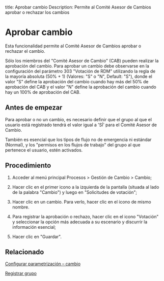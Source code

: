 title: Aprobar cambio
Description: Permite al Comité Asesor de Cambios aprobar o rechazar los cambios
# Aprobar cambio

Esta funcionalidad permite al Comité Asesor de Cambios aprobar o rechazar el cambio.

Sólo los miembros del "Comité Asesor de Cambio" (CAB) pueden realizar la aprobación del cambio. Para aprobar un cambio debe observarse en la configuración del parámetro 303 "Votación de RDM" utilizando la regla de la mayoría absoluta (50% + 1) (Valores: "S" o "N", Default: "S"), donde el valor "S" define la aprobación del cambio cuando hay más del 50% de aprobación del CAB y el valor "N" define la aprobación del cambio cuando hay un 100% de aprobación del CAB.  

Antes de empezar
----------------

Para aprobar o no un cambio, es necesario definir que el grupo al que el
usuario está registrado tendrá el valor igual a 'SÍ' para el Comité Asesor de
Cambio.

También es esencial que los tipos de flujo no de emergencia ni estándar (Normal), y
los "permisos en los flujos de trabajo" del grupo al que pertenece el usuario,
estén activados.

Procedimiento
------------

1.  Acceder al menú principal Procesos \>
    Gestión de Cambio \> Cambio;

2.  Hacer clic en el primer icono a la izquierda de la pantalla (situada al lado de la palabra "Cambio") y luego en "Solicitudes de votación";

3.  Hacer clic en un cambio. Para verlo, hacer clic en el icono de mismo nombre.

4.  Para registrar la aprobación o rechazo, hacer clic en el icono "Votación" y seleccionar la opción más adecuada a su escenario y discurrir la información esencial;

5.  Hacer clic en "Guardar".

Relacionado
-----------

[Configurar parametrización – cambio](/es-es/citsmart-platform-9/platform-administration/parameters-list/configure-parametrization-change.html)

[Registrar grupo](/es-es/citsmart-platform-9/initial-settings/access-settings/user/register-groups.html)

<!-- !!! tip "About"

    <b>Product/Version:</b> CITSmart | 8.00 &nbsp;&nbsp;
    <b>Updated:</b>02/01/2021 – Larissa Lourenço

